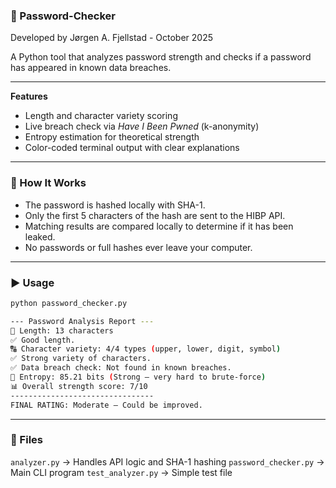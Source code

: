 ### 🔐 Password-Checker
Developed by Jørgen A. Fjellstad - October 2025

A Python tool that analyzes password strength and checks if a password has appeared in known data breaches.

___________________________________________________________________________________________________________

**Features**
- Length and character variety scoring  
- Live breach check via *Have I Been Pwned* (k-anonymity)  
- Entropy estimation for theoretical strength  
- Color-coded terminal output with clear explanations  

___________________________________________________________________________________________________________

### 🧠 How It Works
- The password is hashed locally with SHA-1.  
- Only the first 5 characters of the hash are sent to the HIBP API.  
- Matching results are compared locally to determine if it has been leaked.  
- No passwords or full hashes ever leave your computer.

___________________________________________________________________________________________________________

### ▶️ Usage
```bash
python password_checker.py

--- Password Analysis Report ---
🔢 Length: 13 characters
✅ Good length.
🔠 Character variety: 4/4 types (upper, lower, digit, symbol)
✅ Strong variety of characters.
✅ Data breach check: Not found in known breaches.
🧮 Entropy: 85.21 bits (Strong — very hard to brute-force)
📊 Overall strength score: 7/10
--------------------------------
FINAL RATING: Moderate — Could be improved.
```
___________________________________________________________________________________________________________

### 🧩 Files
`analyzer.py`          → Handles API logic and SHA-1 hashing
`password_checker.py`  → Main CLI program
`test_analyzer.py`     → Simple test file
